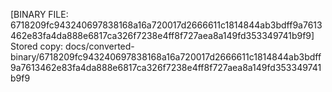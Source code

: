 [BINARY FILE: 6718209fc943240697838168a16a720017d2666611c1814844ab3bdff9a7613462e83fa4da888e6817ca326f7238e4ff8f727aea8a149fd353349741b9f9]
Stored copy: docs/converted-binary/6718209fc943240697838168a16a720017d2666611c1814844ab3bdff9a7613462e83fa4da888e6817ca326f7238e4ff8f727aea8a149fd353349741b9f9
